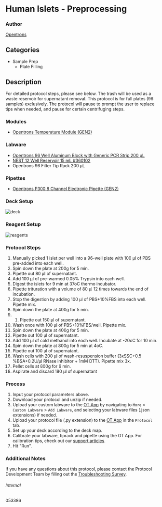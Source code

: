 # Human Islets - Preprocessing


### Author
[Opentrons](https://opentrons.com/)


## Categories
* Sample Prep
	* Plate Filling


## Description
For detailed protocol steps, please see below. The trash will be used as a waste reservoir for supernatant removal. This protocol is for full plates (96 samples) exclusively. The protocol will pause to prompt the user to replace tips when needed, and pause for certain centrifuging steps.


### Modules
* [Opentrons Temperature Module (GEN2)](https://shop.opentrons.com/temperature-module-gen2/)


### Labware
* [Opentrons 96 Well Aluminum Block with Generic PCR Strip 200 µL](https://shop.opentrons.com/collections/hardware-modules/products/aluminum-block-set)
* [NEST 12 Well Reservoir 15 mL #360102](http://www.cell-nest.com/page94?_l=en&product_id=102)
* Opentrons 96 Filter Tip Rack 200 µL


### Pipettes
* [Opentrons P300 8 Channel Electronic Pipette (GEN2)](https://shop.opentrons.com/8-channel-electronic-pipette/)


### Deck Setup
![deck](https://opentrons-protocol-library-website.s3.amazonaws.com/custom-README-images/053386/deck.png)


### Reagent Setup
![reagents](https://opentrons-protocol-library-website.s3.amazonaws.com/custom-README-images/053386/reagents.png)


### Protocol Steps
1. Manually picked 1 islet per well into a 96-well plate with 100 μl of PBS pre-added into each well.
2. Spin down the plate at 200g for 5 min.
3. Pipette out 80 μl of supernatant.
4. Add 100 μl of pre-warmed 0.05% Trypsin into each well.
5. Digest the islets for 9 min at 37oC thermo incubator.
6. Pipette trituration with a volume of 80 μl 12 times towards the end of incubation.  
7. Stop the digestion by adding 100 μl of PBS+10%FBS into each well. Pipette mix.
8. Spin down the plate at 400g for 5 min.
9. 1. Pipette out 150 μl of supernatant.
10. Wash once with 100 μl of PBS+10%FBS/well. Pipette mix.
11. Spin down the plate at 400g for 5 min.
12. Pipette out 100 μl of supernatant.
13. Add 100 μl of cold methanol into each well. Incubate at -20oC for 10 min.
14. Spin down the plate at 800g for 5 min at 4oC.
15. Pipette out 100 μl of supernatant.
16. Wash cells with 200 μl of wash-resuspension buffer (3xSSC+0.5 %BSA+0.2U/μl RNase inhibitor + 1mM DTT). Pipette mix 3x.
17. Pellet cells at 800g for 6 min.
18. Aspirate and discard 180 μl of supernatant



### Process
1. Input your protocol parameters above.
2. Download your protocol and unzip if needed.
3. Upload your custom labware to the [OT App](https://opentrons.com/ot-app) by navigating to `More` > `Custom Labware` > `Add Labware`, and selecting your labware files (.json extensions) if needed.
4. Upload your protocol file (.py extension) to the [OT App](https://opentrons.com/ot-app) in the `Protocol` tab.
5. Set up your deck according to the deck map.
6. Calibrate your labware, tiprack and pipette using the OT App. For calibration tips, check out our [support articles](https://support.opentrons.com/en/collections/1559720-guide-for-getting-started-with-the-ot-2).
7. Hit "Run".


### Additional Notes
If you have any questions about this protocol, please contact the Protocol Development Team by filling out the [Troubleshooting Survey](https://protocol-troubleshooting.paperform.co/).


###### Internal
053386
